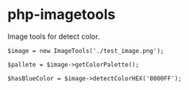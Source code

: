 # php-imagetools

Image tools for detect color.

```
$image = new ImageTools('./test_image.png');

$pallete = $image->getColorPalette();

$hasBlueColor = $image->detectColorHEX('0000FF');
```
